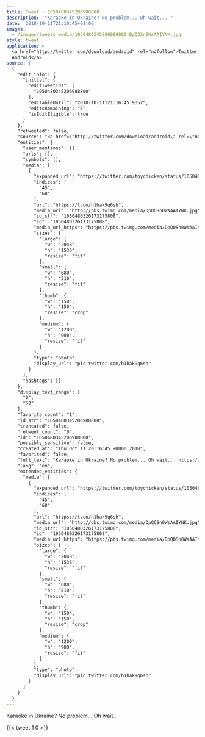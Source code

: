 ```yaml
---
title: Tweet - 1050480345206988800
description: '"Karaoke in Ukraine? No problem... Oh wait... "'
date: '2018-10-11T21:10:45+01:00'
images:
  - /images/tweets_media/1050480345206988800-DpQOSn0WsAAIYNK.jpg
style: tweet
application: >-
  <a href="http://twitter.com/download/android" rel="nofollow">Twitter for
  Android</a>
source: |-
  {
    "edit_info": {
      "initial": {
        "editTweetIds": [
          "1050480345206988800"
        ],
        "editableUntil": "2018-10-11T21:16:45.935Z",
        "editsRemaining": "5",
        "isEditEligible": true
      }
    },
    "retweeted": false,
    "source": "<a href=\"http://twitter.com/download/android\" rel=\"nofollow\">Twitter for Android</a>",
    "entities": {
      "user_mentions": [],
      "urls": [],
      "symbols": [],
      "media": [
        {
          "expanded_url": "https://twitter.com/toychicken/status/1050480345206988800/photo/1",
          "indices": [
            "45",
            "68"
          ],
          "url": "https://t.co/h1hak9q6sh",
          "media_url": "http://pbs.twimg.com/media/DpQOSn0WsAAIYNK.jpg",
          "id_str": "1050480326173175808",
          "id": "1050480326173175808",
          "media_url_https": "https://pbs.twimg.com/media/DpQOSn0WsAAIYNK.jpg",
          "sizes": {
            "large": {
              "w": "2048",
              "h": "1536",
              "resize": "fit"
            },
            "small": {
              "w": "680",
              "h": "510",
              "resize": "fit"
            },
            "thumb": {
              "w": "150",
              "h": "150",
              "resize": "crop"
            },
            "medium": {
              "w": "1200",
              "h": "900",
              "resize": "fit"
            }
          },
          "type": "photo",
          "display_url": "pic.twitter.com/h1hak9q6sh"
        }
      ],
      "hashtags": []
    },
    "display_text_range": [
      "0",
      "68"
    ],
    "favorite_count": "1",
    "id_str": "1050480345206988800",
    "truncated": false,
    "retweet_count": "0",
    "id": "1050480345206988800",
    "possibly_sensitive": false,
    "created_at": "Thu Oct 11 20:16:45 +0000 2018",
    "favorited": false,
    "full_text": "Karaoke in Ukraine? No problem... Oh wait... https://t.co/h1hak9q6sh",
    "lang": "en",
    "extended_entities": {
      "media": [
        {
          "expanded_url": "https://twitter.com/toychicken/status/1050480345206988800/photo/1",
          "indices": [
            "45",
            "68"
          ],
          "url": "https://t.co/h1hak9q6sh",
          "media_url": "http://pbs.twimg.com/media/DpQOSn0WsAAIYNK.jpg",
          "id_str": "1050480326173175808",
          "id": "1050480326173175808",
          "media_url_https": "https://pbs.twimg.com/media/DpQOSn0WsAAIYNK.jpg",
          "sizes": {
            "large": {
              "w": "2048",
              "h": "1536",
              "resize": "fit"
            },
            "small": {
              "w": "680",
              "h": "510",
              "resize": "fit"
            },
            "thumb": {
              "w": "150",
              "h": "150",
              "resize": "crop"
            },
            "medium": {
              "w": "1200",
              "h": "900",
              "resize": "fit"
            }
          },
          "type": "photo",
          "display_url": "pic.twitter.com/h1hak9q6sh"
        }
      ]
    }
  }
---
```

Karaoke in Ukraine? No problem... Oh wait... 
    
{{< tweet 1 0 >}}
    
